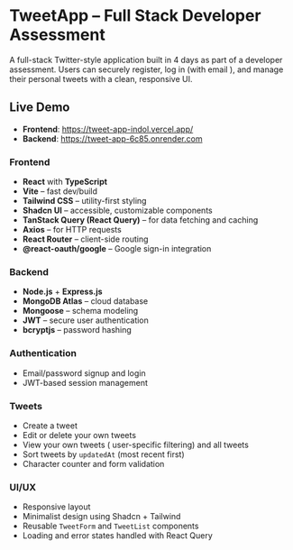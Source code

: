 # TweetApp – Full Stack Developer Assessment

A full-stack Twitter-style application built in 4 days as part of a developer assessment. Users can securely register, log in (with email ), and manage their personal tweets with a clean, responsive UI.

##  Live Demo

- **Frontend**: https://tweet-app-indol.vercel.app/
- **Backend**: https://tweet-app-6c85.onrender.com


### Frontend
- **React** with **TypeScript**
- **Vite** – fast dev/build
- **Tailwind CSS** – utility-first styling
- **Shadcn UI** – accessible, customizable components
- **TanStack Query (React Query)** – for data fetching and caching
- **Axios** – for HTTP requests
- **React Router** – client-side routing
- **@react-oauth/google** – Google sign-in integration

### Backend
- **Node.js** + **Express.js**
- **MongoDB Atlas** – cloud database
- **Mongoose** – schema modeling
- **JWT** – secure user authentication
- **bcryptjs** – password hashing


###  Authentication
- Email/password signup and login
- JWT-based session management

### Tweets
- Create a tweet 
- Edit or delete your own tweets
- View  your own tweets  ( user-specific filtering) and all tweets
- Sort tweets by `updatedAt` (most recent first)
- Character counter and form validation

### UI/UX
- Responsive layout
- Minimalist design using Shadcn + Tailwind
- Reusable `TweetForm` and `TweetList` components
- Loading and error states handled with React Query


